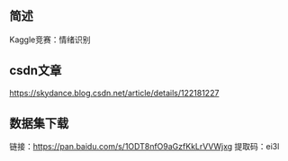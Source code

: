 ## 简述
Kaggle竞赛：情绪识别

## csdn文章
https://skydance.blog.csdn.net/article/details/122181227

## 数据集下载
链接：https://pan.baidu.com/s/1ODT8nfO9aGzfKkLrVVWjxg 
提取码：ei3l